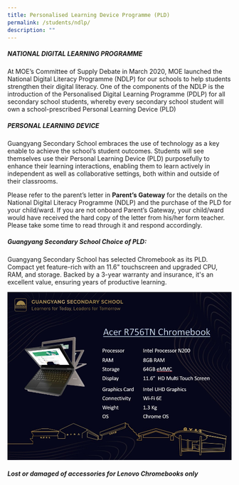 ```yaml
---
title: Personalised Learning Device Programme (PLD)
permalink: /students/ndlp/
description: ""
---
```

##### **NATIONAL DIGITAL LEARNING PROGRAMME**

At MOE’s Committee of Supply Debate in March 2020, MOE launched the National Digital Literacy Programme (NDLP) for our schools to help students strengthen their digital literacy. One of the components of the NDLP is the introduction of the Personalised Digital Learning Programme (PDLP) for all secondary school students, whereby every secondary school student will own a school-prescribed Personal Learning Device (PLD)


##### **PERSONAL LEARNING DEVICE**

Guangyang Secondary School embraces the use of technology as a key enable to achieve the school’s student outcomes.
Students will see themselves use their Personal Learning Device (PLD) purposefully to enhance their learning interactions, enabling them to learn actively in independent as well as collaborative settings, both within and outside of their classrooms. 

Please refer to the parent’s letter&nbsp;in&nbsp;**Parent’s Gateway**&nbsp;for the details on the National Digital Literacy Programme (NDLP) and the purchase of the PLD for your child/ward. If you are not onboard Parent’s Gateway, your child/ward would have received the hard copy of the letter from his/her form teacher. Please take some time to read through it and respond accordingly.

##### **Guangyang Secondary School Choice of PLD:**

Guangyang Secondary School has selected Chromebook as its PLD. Compact yet feature-rich with an 11.6" touchscreen and upgraded CPU, RAM, and storage. Backed by a 3-year warranty and insurance, it's an excellent value, ensuring years of productive learning.

![](/images/pld%202024.jpg)


##### Lost or damaged of accessories for Lenovo Chromebooks only



